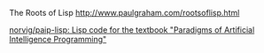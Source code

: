 The Roots of Lisp
http://www.paulgraham.com/rootsoflisp.html

[norvig/paip-lisp: Lisp code for the textbook "Paradigms of Artificial Intelligence Programming"](https://github.com/norvig/paip-lisp)
